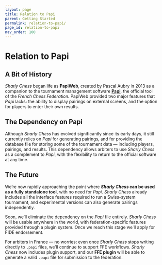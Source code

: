 ```yaml
---
layout: page
title: Relation to Papi
parent: Getting Started
permalink: relation-to-papi/
page_id: relation-to-papi
nav_order: 100
---
```


# Relation to Papi

## A Bit of History

_Sharly Chess_ began life as **PapiWeb**, created by Pascal Aubry in 2013 as a companion to the tournament management software **[Papi](https://www.echecs.asso.fr/Actu.aspx?Ref=142877)**, the official tool of the _French Chess Federation_. PapiWeb provided two major features that _Papi_ lacks: the ability to display pairings on external screens, and the option for players to enter their own results.

## The Dependency on Papi

Although _Sharly Chess_ has evolved significantly since its early days, it still currently relies on _Papi_ for generating pairings, and for providing the database file for storing some of the tournament data — including players, pairings, and results. This dependency allows arbiters to use _Sharly Chess_ as a complement to _Papi_, with the flexibility to return to the official software at any time.

## The Future

We’re now rapidly approaching the point where **_Sharly Chess_ can be used as a fully standalone tool**, with no need for _Papi_. _Sharly Chess_ already includes all the interface features required to run a Swiss-system tournament, and experimental versions can also generate pairings independently.

Soon, we’ll eliminate the dependency on the _Papi_ file entirely. _Sharly Chess_ will be usable anywhere in the world, with federation-specific features provided through a plugin system.  Once we reach this stage we'll apply for FIDE endorsement.

For arbiters in France — no worries: even once _Sharly Chess_ stops writing directly to `.papi` files, we’ll continue to support FFE workflows. _Sharly Chess_ now includes plugin support, and our **FFE plugin** will be able to generate a valid `.papi` file for submission to the federation.

